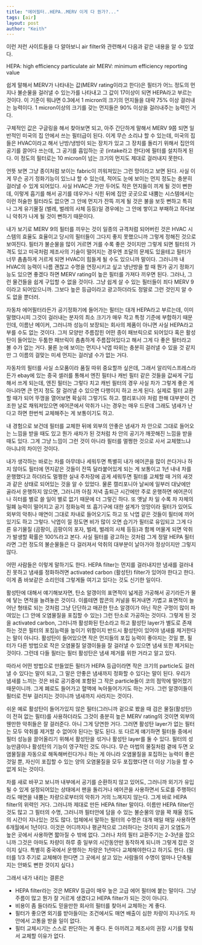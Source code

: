 ```yaml
---
title: "에어필터..HEPA..MERV 이게 다 뭔가?..."
tags: [air]
layout: post
author: "Keith"
---
```


이런 저런 사이트들을 다 알아보니 air filter와 관련해서 다음과 같은 내용을 알 수 있었다.

HEPA: high efficiency particulate air
MERV: minimum efficiency reporting value

쉽게 말해서 MERV가 나타내는 값(MERV rating이라고 한다)은 필터가 어느 정도의 먼지나 불순물을 걸러낼 수 있는가를 나타내고 그 값이 17이상이 되면 HEPA라고 부르는 것이다. 이 기준이 뭐냐면 0.3에서 1 micron의 크기의 먼지들을 대략 75% 이상 걸러내는 능력이다. 1 micron이상의 크기를 갖는 먼지들은 90% 이상을 걸러내주는 능력인 거다. 

구체적인 값은 구글링을 해서 찾아보면 되고, 아주 간단하게 말해서 MERV 9쯤 되면 일반적인 미국의 집 안에서 쓰는 필터급이 된다. 이게 무슨 소리냐 할 수 있는데, 미국의 집들은 HVAC이라고 해서 난방/냉방이 되는 장치가 있고 그 장치를 돌리기 위해서 집안의 공기를 끌어다 쓰는데, 그 공기를 흡입하는 곳 (intake라고 한다)에 필터를 설치하게 된다. 이 정도의 필터로는 10 micron이 넘는 크기의 먼지도 제대로 걸러내지 못한다. 

언뜻 보면 그냥 종이처럼 보이는 fabric이 끼워져있는 그런 망이라고 보면 된다. 사실 이게 무슨 공기 정화기능이 있느냐 할 수 있는데, 적어도 눈에 보이는 먼지 정도는 충분히 걸러낼 수 있게 되어있다. 사실 HVAC은 가만 두어도 작은 먼지들이 끼게 될 것이 뻔한데, 이렇게 흡기를 해서 공기를 데우거나 식힌 뒤에 집안 곳곳으로 내뿜는 시스템에서는 이런 허술한 필터라도 없으면 그 안에 먼지가 잔뜩 끼게 될 것은 불을 보듯 뻔하고 특히나 그게 유기물질 (벌레, 벌레의 사체 등등)일 경우에는 그 안에 쌓이고 부패하고 하다보니 악취가 나게 될 것이 뻔하기 때문이다.

내가 보기로 MERV 9의 필터를 끼우는 것이 일종의 규격처럼 되어버린 것은 HVAC 시스템의 효율도 효율이고 당시의 필터들이 그다지 좋지 못했으니까 그렇게 정해진 것으로 보여진다. 필터가 불순물을 많이 거르면 거를 수록 좋은 것이지만 그렇게 되면 필터의 가격도 있고 미국처럼 제조사의 기술이 떨어지는 경우엔 조달의 문제도 있을테고 필터가 너무 촘촘하게 거르게 되면 HVAC이 힘들게 될 수도 있으니까 말이다. 그러니까 내 HVAC의 능력이 나름 괜찮고 수명을 연장시키고 싶고 냉난방을 할 때 뭔가 공기 정화기능도 있으면 좋겠다 하면 MERV rating이 높은 필터를 가져다 끼우면 된다. 그러나, 그런 물건들을 쉽게 구입할 수 없을 것이다. 그냥 쉽게 살 수 있는 필터들이 죄다 MERV 9이라고 되어있으니까. 그보다 높은 등급이라고 광고하더라도 정말로 그런 것인지 알 수도 없을 뿐더러.

자동차 에어필터라든가 공기정화기에 들어가는 필터는 대개 HEPA라고 부르는데, 이미 말했다시피 그것이 걸러내는 분자의 최소 크기가 매우 작고 특정 기준에 부합하기 때문인데, 이름난 메이커, 그러니까 성능이 보장되는 회사의 제품이 아니면 사실 HEPA라고 부를 수도 없는 것이다. 그저 모양만 주름잡힌 어떤 종이 패브릭으로 되어있다 혹은 활성탄이 들어있는 두툼한 패브릭이 촘촘하게 주름잡혀있다고 해서 그게 다 좋은 필터라고 볼 수가 없는 거다. 물론 눈에 보이는 먼지나 낙엽 따위는 충분히 걸러낼 수 있을 것 같지만 그 이름의 걸맞는 미세 먼지는 걸러낼 수가 없는 거다. 

자동차의 필터를 사실 소모품이라 품질 따위 중요할까 싶은데, 그래서 알리익스프레스라든가 ebay에 있는 중국 셀러를 통해서 엔진 필터나 캐빈 필터 같은 것들을 값싸게 구입해서 쓰게 되는데, 엔진 필터는 그렇다 치고 캐빈 필터의 경우 사실 차가 그렇게 좋은 게 아니라면 큰 먼지 정도 잘 걸러낼 수 있으면 다행이지 하고 쓰게 된다. 실제로 필터 교환할 때가 되어 뚜껑을 열어보면 확실히 그렇기도 하고. 캘리포니아 처럼 한해 대부분이 건조한 날로 채워져있으면 에어콘에서 악취가 나는 경우는 매우 드문데 그래도 냄새가 난다고 하면 한번씩 교체해주는 게 보통이기도 하고.

내 경험으로 보건데 필터를 교체한 뒤에 외부의 안좋은 냄새가 차 안으로 그대로 들어오는 느낌을 받을 때도 있고 뭔가 새차가 된 것처럼 차 안의 공기가 깨끗해진 느낌을 받을 때도 있다. 그게 그냥 느낌이 그런 것이 아니라 필터를 멀쩡한 것으로 사서 교체했느냐 아니냐의 차이인 것이다. 

내가 생각하는 바로는 차를 아무데나 세워두면 특별히 내가 에어콘을 많이 쓴다거나 하지 않아도 필터에 먼지같은 것들이 잔뜩 달라붙어있게 되는 게 보통이고 1년 내내 차를 운행했다고 하더라도 멀쩡한 실내 주차장에 곱게 세워두면 필터를 교체할 때 거의 새것과 같은 상태로 되어있는 것을 알 수 있었다. 물론 캘리포니아 날씨에 일부러 대낮에만 골라서 운행하지 않으면, 그러니까 아침 저녁 출퇴근 시간에만 주로 운행하면 에어콘이나 히터를 별로 쓸 일이 별로 없기 때문에 더 그렇긴 하다. 또 옛날 차 일 수록 차 자체의 밀폐 능력이 떨어지고 공기 정화능력 또 흡기구에 대한 설계가 엉망이라 필터가 있어도 외부의 악취나 매연이 그대로 차내로 들어오기도 하고 또 낙엽 같은 것들이 필터에 끼어있기도 하고 그렇다. 낙엽이 낄 정도면 비가 많이 오면 습기가 필터로 유입되고 그게 다른 유기물질 (곰팡이, 곰팡이의 포자, 벌레, 벌레의 사체 등등)과 함께 머물게 되면 악취가 발생할 확률은 100%라고 본다. 사실 필터를 광고하는 것처럼 그게 정말 HEPA 필터라면 그런 정도의 불순물들은 다 걸러져서 악취의 대부분이 날아가야 정상이지만 그렇지 않다.

어떤 사람들은 이렇게 말하기도 한다. HEPA filter는 먼지를 걸러내지만 냄새를 걸러내진 못하고 냄새를 정화하려면 activated carbon (활성탄) filter가 있어야 한다고 한다. 이게 좀 바보같은 소리인데 그렇게들 여기고 있다는 것도 신기한 일이다.

활성탄에 대해서 얘기해보자면, 탄소 알갱이의 표면적이 넓게끔 가공해서 공기라든가 물에 닿는 면적을 늘려놓은 것이다. 이를테면 팝콘의 커널을 튀겨내면 가볍고 표면적이 늘어난 형태로 되는 것처럼 그냥 단단하고 매끈한 탄소 알갱이가 아닌 작은 구멍이 많이 파여있는 (그 안에 오염물질을 포집할 수 있는) 그런 탄소로 가공하는 것이다. 그렇게 된 것을 activated carbon, 그러니까 활성화된 탄소라고 하고 활성탄 layer가 별도로 존재하는 것은 필터의 포집능력을 높이기 위함이지 반드시 활성탄이 있어야 냄새를 제거한다는 말이 아니다. 활성탄이 들어있으면 작은 먼지들의 포집 능력이 좋아지는 것일 뿐, 필터가 다른 방법으로 작은 오염물질 알갱이들을 잘 걸러낼 수 있으면 냄새 또한 제거되는 것이다. 그런데 다들 필터는 필터 활성탄은 냄새 제거를 위한 거라고 알고 있다. 

따라서 어떤 방법으로 만들었든 필터가 HEPA 등급이라면 작은 크기의 particle도 걸러낼 수 있다는 말이 되고, 그 말은 안좋은 냄새까지 정화할 수 있다는 말이 된다. 우리가 냄새를 느끼는 것은 바로 공기중에 포함된 그 작은 particle들이 코의 점막에 떨어졌기 때문이니까. 그게 폐로도 들어가고 혈액에 녹아들어가기도 하는 거다. 그런 알갱이들이 필터로 전부 걸러지는 것이니까 냄새까지 사라지는 것이다.

쉬운 예로 활성탄이 들어가있지 않은 필터(그러니까 겉으로 봤을 때 검은 물질(활성탄)이 전혀 없는 필터)를 사용하더라도 그것이 충분히 높은 MERV rating의 것이면 외부의 웬만한 악취들은 잘 걸러준다. 아니 그게 당연한 거다. 그러면 활성탄 layer가 없는 필터는 모두 악취를 제거할 수 없어야 된다는 말도 된다. 또 다르게 얘기하면 필터들 중에서 필터 성능을 끌어올리기 위해서 활성탄을 섞거나 활성탄 layer를 둘 수 있다. 필터의 성능만큼이나 활성탄의 기능이 영구적인 것도 아니다. 무슨 마법의 물질처럼 곁에 두면 오염물질을 자동으로 해독해버린다거나 하는 게 아니라 오염물질을 포집하는 능력이 좋은 것일 뿐, 자신이 포집할 수 있는 양의 오염물질을 모두 포집했다면 더 이상 기능을 할 수 없게 되는 것이다. 

차를 새로 바꾸고 보니까 내부에서 공기를 순환하지 않고 있어도, 그러니까 외기가 유입될 수 있게 설정되어있는 상태에서 팬을 돌리거나 에어콘을 사용하면서 도로를 주행하더라도 매연을 내뿜는 차량으로부터의 악취가 거의 느껴지지 않는다. 그게 바로 HEPA filter의 위력인 거다. 그러니까 제대로 만든 HEPA filter 말이다. 이름만 HEPA filter인 것도 많고 그 필터의 수명, 그러니까 필터안에 담을 수 있는 불순물의 양을 꽉 채울 정도의 시간이 지나있는 것도 많다. 업체에서 말하는 필터의 수명은 대개 매일 매일 사용하면 6개월에서 1년이다. 이것은 어디까지나 평균적으로 그러하다는 것이지 공기 오염도가 높은 곳에서 사용하면 짧아질 수 밖에 없다. 그러나 차의 필터 교환주기는 2-3년을 잡으니까 그것은 아마도 차량이 하루 중 일부의 시간동안만 동작하게 되니까 그렇게 잡은 것이지 싶다. 특별히 중국에서 운행하는 차량은 1년마다 교체해야한다고 하기도 한다. (필터를 1/3 주기로 교체해야 한다면 그 곳에서 살고 있는 사람들의 수명이 얼마나 단축될지는 안봐도 뻔한 것이지 싶다.)

그래서 내가 내리는 결론은
- HEPA filter라는 것은 MERV 등급이 매우 높은 고급 에어 필터에 붙는 말이다. 그냥 주름이 많고 뭔가 잘 거르게 생겼다고 HEPA filter가 되는 것이 아니다.
- 비용이 좀 들더라도 믿을만한 회사의 필터를 찾아서 교체하는 게 좋다.
- 필터가 좋으면 외기를 받아들이는 조건에서도 매연 배출이 심한 차량이 지나가도 차안에서 고통을 받을 일이 없다.
- 필터 교체시기는 스스로 판단하는 게 좋다. 돈 아끼려고 제조사의 권장 시기를 맞춰서 교체할 이유가 없다. 

